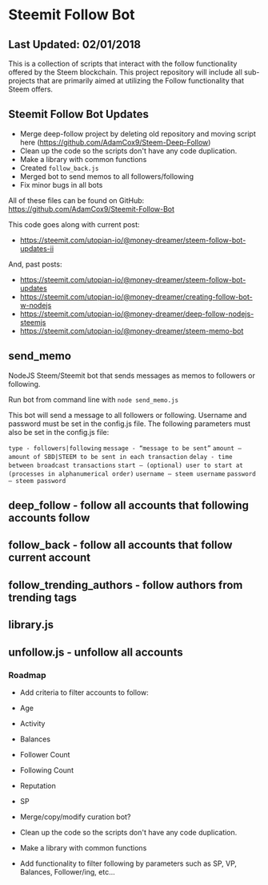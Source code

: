 # Steemit Follow Bot

## Last Updated: 02/01/2018

This is a collection of scripts that interact with the follow functionality offered by the Steem blockchain.
This project repository will include all sub-projects that are primarily aimed at utilizing the Follow functionality that Steem offers.

## Steemit Follow Bot Updates

 - Merge deep-follow project by deleting old repository and moving script here (https://github.com/AdamCox9/Steem-Deep-Follow)
 - Clean up the code so the scripts don't have any code duplication.
 - Make a library with common functions
 - Created `follow_back.js`
 - Merged bot to send memos to all followers/following
 - Fix minor bugs in all bots

All of these files can be found on GitHub: https://github.com/AdamCox9/Steemit-Follow-Bot 

This code goes along with current post:

 - https://steemit.com/utopian-io/@money-dreamer/steem-follow-bot-updates-ii

And, past posts:

 - https://steemit.com/utopian-io/@money-dreamer/steem-follow-bot-updates
 - https://steemit.com/utopian-io/@money-dreamer/creating-follow-bot-w-nodejs
 - https://steemit.com/utopian-io/@money-dreamer/deep-follow-nodejs-steemjs
 - https://steemit.com/utopian-io/@money-dreamer/steem-memo-bot

## send_memo
NodeJS Steem/Steemit bot that sends messages as memos to followers or following.

Run bot from command line with `node send_memo.js`

This bot will send a message to all followers or following. Username and password must be set in the config.js file. The following parameters must also be set in the config.js file:

`type - followers|following`
`message - “message to be sent”`
`amount – amount of SBD|STEEM to be sent in each transaction`
`delay - time between broadcast transactions`
`start – (optional) user to start at (processes in alphanumerical order)`
`username – steem username`
`password – steem password`

## deep_follow - follow all accounts that following accounts follow

## follow_back - follow all accounts that follow current account

## follow_trending_authors - follow authors from trending tags

## library.js

## unfollow.js - unfollow all accounts

### Roadmap
 - Add criteria to filter accounts to follow:
  - Age
  - Activity
  - Balances
  - Follower Count
  - Following Count
  - Reputation
  - SP
 - Merge/copy/modify curation bot?

  - Clean up the code so the scripts don't have any code duplication.
   - Make a library with common functions
  - Add functionality to filter following by parameters such as SP, VP, Balances, Follower/ing, etc...